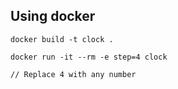 
## Using docker

`docker build -t clock .`

```
docker run -it --rm -e step=4 clock

// Replace 4 with any number

```

